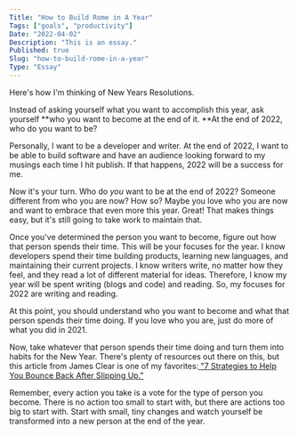 ```yaml
---
Title: "How to Build Rome in A Year"
Tags: ["goals", "productivity"]
Date: "2022-04-02"
Description: "This is an essay."
Published: true
Slug: "how-to-build-rome-in-a-year"
Type: "Essay"
---
```

Here's how I'm thinking of New Years Resolutions.

Instead of asking yourself what you want to accomplish this year, ask yourself **who you want to become at the end of it. **At the end of 2022, who do you want to be?

Personally, I want to be a developer and writer. At the end of 2022, I want to be able to build software and have an audience looking forward to my musings each time I hit publish. If that happens, 2022 will be a success for me.

Now it's your turn. Who do *you* want to be at the end of 2022? Someone different from who you are now? How so? Maybe you love who you are now and want to embrace that even more this year. Great! That makes things easy, but it's still going to take work to maintain that.

Once you've determined the person you want to become, figure out how that person spends their time. This will be your focuses for the year. I know developers spend their time building products, learning new languages, and maintaining their current projects. I know writers write, no matter how they feel, and they read a lot of different material for ideas. Therefore, I know my year will be spent writing (blogs and code) and reading. So, my focuses for 2022 are writing and reading.

At this point, you should understand who you want to become and what that person spends their time doing. If you love who you are, just do more of what you did in 2021.

Now, take whatever that person spends their time doing and turn them into habits for the New Year. There's plenty of resources out there on this, but this article from James Clear is one of my favorites:[ "7 Strategies to Help You Bounce Back After Slipping Up."](https://jamesclear.com/get-back-on-track)

Remember, every action you take is a vote for the type of person you become. There is no action too small to start with, but there are actions too big to start with. Start with small, tiny changes and watch yourself be transformed into a new person at the end of the year.